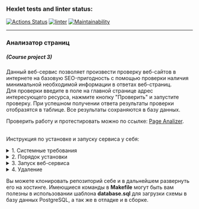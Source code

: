 ### Hexlet tests and linter status:
[![Actions Status](https://github.com/dmkael/python-project-83/actions/workflows/hexlet-check.yml/badge.svg)](https://github.com/dmkael/python-project-83/actions)
[![linter](https://github.com/dmkael/python-project-83/actions/workflows/linter.yml/badge.svg)](https://github.com/dmkael/python-project-83/actions/workflows/linter.yml)
[![Maintainability](https://api.codeclimate.com/v1/badges/198b08924883bb5d1b22/maintainability)](https://codeclimate.com/github/dmkael/python-project-83/maintainability)

---

### Анализатор страниц
##### (Course project 3)
Данный веб-сервис позволяет произвести проверку веб-сайтов в интернете на базовую SEO-пригодность с помощью проверки наличия минимальной необходимой информации в ответах веб-страниц.\
Для проверки введите в поле на главной странице адрес интересующего ресурса, нажмите кнопку "Проверить" и запустите проверку. При успешном получении ответа результаты проверки отобразятся в таблице. Все результаты сохраняются в базу данных.

Проверить работу и протестировать можно по ссылке: [Page Analizer](https://python-project-83-2ssw.onrender.com).

\
Инструкция по установке и запуску сервиса у себя:

<details>
<summary>1. Системные требования</summary>

- Python 3.10 или выше ([скачать](https://www.python.org/downloads/))
- GIT-клиент ([скачать](https://git-scm.com/downloads/))
- Сервер с базой данных PostgreSQL ([скачать](https://www.postgresql.org/download/))

</details>

<details>
<summary>2. Порядок установки</summary>

- __Linux__:
  - для текущего пользователя:

      ```
    python3 -m pip install --user git+https://github.com/dmkael/python-project-83.git
      ```

  - в систему (использует встроенную версию Python):

      ```
    python3 -m pip install git+https://github.com/dmkael/python-project-83.git
      ```

- __Windows__:
  - для текущего пользователя:

      ```
    py -m pip install --user git+https://github.com/dmkael/python-project-83.git
      ```

  - в систему:

      ```
    py -m pip install git+https://github.com/dmkael/python-project-83.git
      ```

  _ВНИМАНИЕ: При установке пакета "для пользователя" необходимо, чтобы каталог пользовательских пакетов был доступен в переменной PATH. Детальная информация здесь:_
  _[Installing to the user documentation](https://packaging.python.org/en/latest/tutorials/installing-packages/#installing-to-the-user-site)_

Для работы сервиса необходимы две переменные окружения:

- SECRET_KEY - со значением секрета для работы приложения (можете любое значение сгенерировать сами)
- DATABASE_URL - путь к вашей подготовленной базе данных в виде унифицированного идентификатора ресурса (URI): _postgres://{user}:{password}@{hostname}:{port}/{database-name}_


  Можно использовать пакет python-dotenv и указать переменные в файле .env в корне пакета.
  Либо прописать переменные в окружение ОС:
- __Linux (Ubuntu):__

  - Вывести имеющиеся
    ```
    printenv
    ```
  - задать для пользователя, указав значение вида MY_VAR=VALUE:
    ```
    echo MY_VAR=VALUE >> $HOME/.bashrc
    ```
  - задать для системы, указав значение вида MY_VAR=VALUE:
    ```
    sudo echo MY_VAR=VALUE >> /etc/environment
    ```
    _Либо можете прописать текстовым редактором, например, nano в указанные файлы вручную._


- __Windows:__
  - запустить в командной строке __cmd__ или __PowerShell__ от имени администратора, либо в меню __Выполнить__, которое открывается сочетанием клавиш __WIN + R__ (_При запуске через меню "Выполнить" может запуститься без прав администратора, что не позволит менять системные переменные_):
    ```
    rundll32.exe sysdm.cpl,EditEnvironmentVariables
    ```

После добавления переменных окружения нужно подготовить базу данных:

- __Linux:__

  - запустить команду:
  ```
  python3 $(pip show hexlet-code | grep -oP 'Location: \K.*')/page_analyzer/load_db_schema.py
  ```

- __Windows:__
  
  - запустить команду в __PowerShell__:
  ```
  pip show hexlet-code | ForEach-Object {
      if ($_ -match 'WARNING: (.*)') {} else {
          $_ | Select-String -Pattern 'Location: (.*)' | ForEach-Object {
              if ($_.Matches.Count -gt 0) {
                  $location = $_.Matches[0].Groups[1].Value
                  $schema = $location + "\page_analyzer\load_db_schema.py"
                  Write-Output $schema
              }
          } | py "$schema"
      }
  }
  ```

На этом установка завершена!
</details>

<details>
<summary>3. Запуск веб-сервиса</summary>

После установки веб-сервис готов к запуску. Вы можете опционально добавить переменную окружения __PORT__ для указания порта веб-сервиса.
В случае отсутствия переменной, используется значение по умолчанию __8000__. Запустить можно следующими командами:

- __Linux:__

  запуск c использованием __Flask__ с отладкой:
  ```
  flask --debug --app page_analyzer:app  run --port 8000 --host localhost
  ```
  запуск c использованием __gunicorn__:
  ```
  export PORT=${PORT:-8000}; gunicorn -w 5 -b 0.0.0.0:$PORT page_analyzer:app
  ```

- __Windows:__

  запуск через __PowerShell__ c использованием __Flask__ с отладкой:
  ```
  flask --debug --app page_analyzer:app  run --port 8000 --host localhost
  ```
  ОС Windows не поддерживает __gunicorn__, поэтому в качестве альтернативы можете использовать __waitress__:
  ```
  pip install waitress
  ```
  запуск через __PowerShell__ c использованием __waitress__:
  ```
  if (-not $env:PORT) {$env:PORT = "8000"} waitress-serve --listen=*:$env:PORT page_analyzer.app:app
  ```

Остановить сервис можно сочетанием клавиш __CTRL + C__, либо закрытием окна терминала.
</details>
<details>
  <summary>4. Удаление</summary>
  
Для удаления сервиса введите в командной строке: 

- __Linux__:

    ```
  python3 -m pip uninstall hexlet-code
    ```

- __Windows__:

    ```
  py -m pip uninstall hexlet-code
    ```

</details>

Вы можете клонировать репозиторий себе и в дальнейшем развернуть его на хостинге. Имеющиеся команды в __Makefile__ могут быть вам полезны в использовании шаблона __database.sql__ для загрузки схемы в базу данных PostgreSQL, а так же в отладке и в сборке. 
